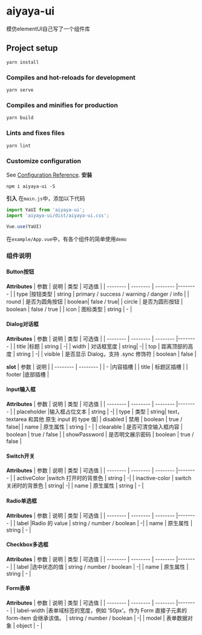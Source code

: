 # aiyaya-ui
模仿elementUI自己写了一个组件库

## Project setup
```
yarn install
```

### Compiles and hot-reloads for development
```
yarn serve
```

### Compiles and minifies for production
```
yarn build
```

### Lints and fixes files
```
yarn lint
```

### Customize configuration
See [Configuration Reference](https://cli.vuejs.org/config/).
**安装**
```shell
npm i aiyaya-ui -S
```

**引入**
在`main.js`中，添加以下代码
```javascript
import YaUI from 'aiyaya-ui';
import 'aiyaya-ui/dist/aiyaya-ui.css';

Vue.use(YaUI)
```
在`example/App.vue`中，有各个组件的简单使用`demo`

### 组件说明
#### Button按钮
**Attributes**
| 参数     | 说明     | 类型     | 可选值    |
| -------- | -------- | -------- |-------- |
| type |按钮类型 | string | primary / success / warning / danger / info  |
| round | 是否为圆角按钮 | boolean| false / true|
| circle | 是否为圆形按钮 | boolean | false / true |
| icon | 图标类型 | string | - |

#### Dialog对话框
**Attributes**
| 参数     | 说明     | 类型     | 可选值    |
| -------- | -------- | -------- |-------- |
| title |标题 | string |  -|
| width | 对话框宽度 | string| -|
| top | 距离顶部的高度 | string | -|
| visible | 是否显示 Dialog，支持 .sync 修饰符 | boolean | false |


**slot**
| 参数     | 说明     | 
| -------- | -------- |
| - |内容插槽 |
| title | 标题区插槽 |
| footer |底部插槽 | 


#### Input输入框
**Attributes**
| 参数     | 说明     | 类型     | 可选值    |
| -------- | -------- | -------- |-------- |
| placeholder |输入框占位文本 | string |  -|
| type | 类型 | string| text，textarea 和其他 原生 input 的 type 值|
| disabled | 禁用 | boolean | true / false|
| name | 原生属性 | string | - |
| clearable | 是否可清空输入框内容 | boolean | true / false |
| showPassword | 是否明文展示密码 | boolean | true / false |


#### Switch开关
**Attributes**
| 参数     | 说明     | 类型     | 可选值    |
| -------- | -------- | -------- |-------- |
| activeColor |switch 打开时的背景色 | string |  -|
| inactive-color | switch 关闭时的背景色 | string| -|
| name | 原生属性 | string | - |


#### Radio单选框
**Attributes**
| 参数     | 说明     | 类型     | 可选值    |
| -------- | -------- | -------- |-------- |
| label |Radio 的 value | string / number / boolean |  -|
| name | 原生属性 | string | - |


#### Checkbox多选框
**Attributes**
| 参数     | 说明     | 类型     | 可选值    |
| -------- | -------- | -------- |-------- |
| label |选中状态的值 | string / number / boolean |  -|
| name | 原生属性 | string | - |


#### Form表单
**Attributes**
| 参数     | 说明     | 类型     | 可选值    |
| -------- | -------- | -------- |-------- |
| label-width |表单域标签的宽度，例如 '50px'。作为 Form 直接子元素的 form-item 会继承该值。 | string / number / boolean |  -|
| model | 表单数据对象 | object | - |

